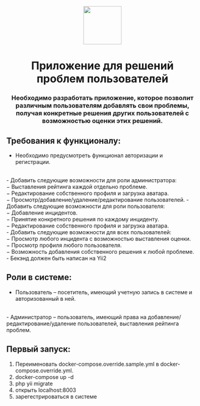 <p align="center">
    <a href="https://github.com/yiisoft" target="_blank">
        <img src="https://avatars0.githubusercontent.com/u/993323" height="100px">
    </a>
    <h1 align="center">Приложение для решений проблем пользователей</h1>
    <h3 align="center">Необходимо разработать приложение, которое позволит различным пользователям добавлять свои проблемы, получая конкретные решения других пользователей с возможностью оценки этих решений.</h3>
</p>


Требования к функционалу:
-------------------
- Необходимо предусмотреть функционал авторизации и регистрации.
</br>
- Добавить следующие возможности для роли администратора: 
</br>
− Выставления рейтинга каждой отдельно проблеме.
</br>
− Редактирование собственного профиля и загрузка аватара.
  </br>
− Просмотр/добавление/удаление/редактирование пользователей.
- Добавить следующие возможности для роли пользователя:
 </br>
− Добавление инцидентов.
 </br>
 − Принятие конкретного решения по каждому инциденту.
</br>
− Редактирование собственного профиля и загрузка аватара.
   </br>
- Добавить следующие возможности для всех пользователей:
  </br>
  − Просмотр любого инцидента с возможностью выставления оценки.
  </br>
  − Просмотр профиля любого пользователя.
    </br>
  − Возможность добавления собственного решения к любой проблеме.
   </br>
- Бекэнд должен быть написан на Yii2

Роли в системе:
-------------------
- Пользователь – посетитель, имеющий учетную запись в системе и авторизованный в ней.
</br>
- Администратор – пользователь, имеющий права на добавление/редактирование/удаление пользователей, выставления рейтинга проблем.

Первый запуск:
-------------------
1. Переименовать docker-compose.override.sample.yml в docker-compose.override.yml.
2. docker-compose up -d
3. php yii migrate
4. открыть localhost:8003
5. зарегестрироваться в системе